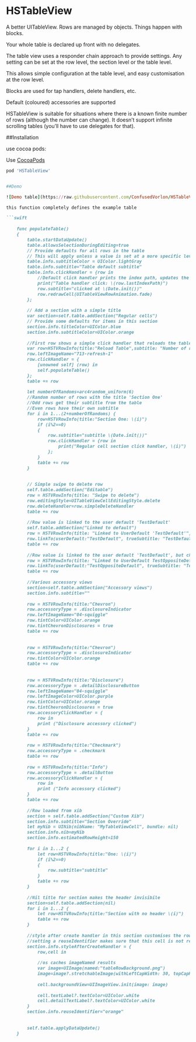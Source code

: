 # HSTableView

A better UITableView. Rows are managed by objects. Things happen with blocks.

Your whole table is declared up front with no delegates.

The table view uses a responder chain approach to provide settings. Any setting can be set at the row level, the section level or the table level.

This allows simple configuration at the table level, and easy customisation at the row level.

Blocks are used for tap handlers, delete handlers, etc.

Default (coloured) accessories are supported

HSTableView is suitable for situations where there is a known finite number of rows (although the number can change).
It doesn’t support infinite scrolling tables (you’ll have to use delegates for that).

##Installation

use cocoa pods:


Use [CocoaPods](https://github.com/cocoapods/cocoapods)


```Ruby
pod 'HSTableView'


##Demo

![Demo table](https://raw.githubusercontent.com/ConfusedVorlon/HSTableView/master/Images/demo.png)

this function completely defines the example table

```swift
    
    func populateTable()
    {
        table.startDataUpdate()
        table.allowsSelectionDuringEditing=true
        // Provide defaults for all rows in the table
        // This will apply unless a value is set at a more specific level (section or row)
        table.info.subtitleColor = UIColor.lightGray
        table.info.subtitle="Table default subtitle"
        table.info.clickHandler = {row in
            //Default click handler prints the index path, updates the subtitle and redraws the row
            print("Table handler click: \(row.lastIndexPath)")
            row.subtitle="clicked at \(Date.init())"
            row.redrawCell(UITableViewRowAnimation.fade)
        };
        
        // Add a section with a simple title
        var section=self.table.addSection("Regular cells")
        // Provide some defaults for items in this section
        section.info.titleColor=UIColor.blue
        section.info.subtitleColor=UIColor.orange
        
        //First row shows a simple click handler that reloads the table data
        var row=HSTVRowInfo(title:"Reload Table",subtitle: "Number of rows in first section is somewhat random")
        row.leftImageName="713-refresh-1"
        row.clickHandler = {
            [unowned self] (row) in
            self.populateTable()
        };
        table += row
        
        let numberOfRandoms=arc4random_uniform(6)
        //Random number of rows with the title 'Section One'
        //Odd rows get their subtitle from the table
        //Even rows have their own subtitle
        for i in 1...(2+numberOfRandoms) {
            row=HSTVRowInfo(title:"Section One: \(i)")
            if (i%2==0)
            {
                row.subtitle="subtitle \(Date.init())"
                row.clickHandler = {row in
                    print("Regular cell section click handler, \(i)")
                };
            }
            table += row
        }
  
        
        // Simple swipe to delete row
        self.table.addSection("Editable")
        row = HSTVRowInfo(title: "Swipe to delete")
        row.editingStyle=UITableViewCellEditingStyle.delete
        row.deleteHandler=row.simpleDeleteHandler
        table += row
        
        //Row value is linked to the user default 'TestDefault'
        self.table.addSection("Linked to default")
        row = HSTVRowInfo(title: "Linked to UserDefault 'TestDefault'")
        row.linkTo(userDefault:"TestDefault", trueSubtitle: "TestDefault is true", falseSubtitle: "TestDefault is false")
        table += row
        
        //Row value is linked to the user default 'TestDefault', but checkmark shows when value is false
        row = HSTVRowInfo(title: "Linked to UserDefault TestOppositeDefault")
        row.linkTo(userDefault:"TestOppositeDefault", trueSubtitle: "TestDefault is true", falseSubtitle: "TestDefault is false", checkmarkShowsForFalse: true)
        table += row
        
        //Various accessory views
        section=self.table.addSection("Accessory views")
        section.info.subtitle=""
        
        row = HSTVRowInfo(title:"Chevron")
        row.accessoryType = .disclosureIndicator
        row.leftImageName="04-squiggle"
        row.tintColor=UIColor.orange
        row.tintChevronDisclosures = true
        table += row
        
        
        row = HSTVRowInfo(title:"Chevron")
        row.accessoryType = .disclosureIndicator
        row.tintColor=UIColor.orange
        table += row
        
        
        row = HSTVRowInfo(title:"Disclosure")
        row.accessoryType = .detailDisclosureButton
        row.leftImageName="04-squiggle"
        row.leftImageColor=UIColor.purple
        row.tintColor=UIColor.orange
        row.tintChevronDisclosures = true
        row.accessoryClickHandler = {
            row in
            print ("Disclosure accessory clicked")
        }
        table += row
        
        row = HSTVRowInfo(title:"Checkmark")
        row.accessoryType = .checkmark
        table += row
        
        row = HSTVRowInfo(title:"Info")
        row.accessoryType = .detailButton
        row.accessoryClickHandler = {
            row in
            print ("Info accessory clicked")
        }
        table += row
        
        //Row loaded from xib
        section = self.table.addSection("Custom Xib")
        section.info.subtitle="Section Override"
        let myNib = UINib(nibName: "MyTableViewCell", bundle: nil)
        section.info.nib=myNib
        section.info.estimatedRowHeight=150
        
        for i in 1...2 {
            let row=HSTVRowInfo(title:"One: \(i)")
            if (i%2==0)
            {
                row.subtitle="subtitle"
            }
            table += row
        }
        
        //Nil title for section makes the header invisibile
        section=self.table.addSection(nil)
        for i in 1...2 {
            let row=HSTVRowInfo(title:"Section with no header \(i)")
            table += row
        }
        
        //style after create handler in this section customises the row in code
        //setting a reuseIdentifier makes sure that this cell is not re-used elsewhere
        section.info.styleAfterCreateHandler = {
            row,cell in
            
            //os caches imageNamed results
            var image=UIImage(named:"tableRowBackground.png")
            image=image?.stretchableImage(withLeftCapWidth: 30, topCapHeight: 2)
            
            cell.backgroundView=UIImageView.init(image: image)
            
            cell.textLabel?.textColor=UIColor.white
            cell.detailTextLabel?.textColor=UIColor.white
        }
        section.info.reuseIdentifier="orange"
        
        
        self.table.applyDataUpdate()
    }
```





